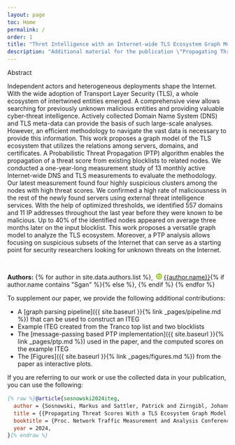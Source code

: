 ```yaml
---
layout: page
toc: Home
permalink: /
order: 1
title: "Thret Intelligence with an Internet-wide TLS Ecosystem Graph Model"
description: "Additional material for the publication \"Propagating Threat Scores With a TLS Ecosystem Graph Model Derived by Active Measurements\", providing access to published data and tools."
---
```


<div class="accordion-box">
  <div class="accordion-box__title">
    Abstract
  </div>
  <div class="accordion-box__content">
      <p>Independent actors and heterogeneous deployments shape the Internet. With the wide adoption of Transport Layer Security (TLS), a whole ecosystem of intertwined entities emerged. A comprehensive view allows searching for previously unknown malicious entities and providing valuable cyber-threat intelligence. Actively collected Domain Name System (DNS) and TLS meta-data can provide the basis of such large-scale analyses. However, an efficient methodology to navigate the vast data is necessary to provide this information. This work proposes a graph model of the TLS ecosystem that utilizes the relations among servers, domains, and certificates. A Probabilistic Threat Propagation (PTP) algorithm enables the propagation of a threat score from existing blocklists to related nodes. We conducted a one-year-long measurement study of 13 monthly active Internet-wide DNS and TLS measurements to evaluate the methodology. Our latest measurement found four highly suspicious clusters among the nodes with high threat scores. We confirmed a high rate of maliciousness in the rest of the newly found servers using external threat intelligence services. With the help of optimized thresholds, we identified 557 domains and 11 IP addresses throughout the last year before they were known to be malicious. Up to 40% of the identified nodes appeared on average three months later on the input blocklist. This work proposes a versatile graph model to analyze the TLS ecosystem. Moreover, a PTP analysis allows focusing on suspicious subsets of the Internet that can serve as a starting point for security researchers looking for unknown threats on the Internet.</p>
  </div>
</div><br>

**Authors:**
{% for author in site.data.authors.list %}<a style="border-bottom: none" href="https://orcid.org/{{author.orcid}}">
<img src="assets/ORCIDiD_icon16x16.png" style="width: 1em; margin-inline-start: 0.5em;" alt="ORCID iD icon"/></a>
[{{author.name}}](https://orcid.org/{{author.orcid}}){% if author.name contains "Sgan" %}{% else %}, {% endif %}
{% endfor %}


To supplement our paper, we provide the following additional contributions:

- A [graph parsing pipeline]({{ site.baseurl }}{% link _pages/pipeline.md %}) that can be used to construct an ITEG
- Example ITEG created from the Tranco top list and two blocklists
- The [message-passing based PTP implementation]({{ site.baseurl }}{% link _pages/ptp.md %}) used in the paper, and the computed scores on the example ITEG
- The [Figures]({{ site.baseurl }}{% link _pages/figures.md %}) from the paper as interactive plots. 


If you are referring to our work or use the collected data in your publication, you can use the following:

```bib
{% raw %}@article{sosnowski2024iteg,
  author = {Sosnowski, Markus and Sattler, Patrick and Zirngibl, Johannes and Betzer, Tim and Carle, Georg},
  title = {{Propagating Threat Scores With a TLS Ecosystem Graph Model Derived by Active Measurements}},
  booktitle = {Proc. Network Traffic Measurement and Analysis Conference (TMA)},
  year = 2024,
}{% endraw %}
```

